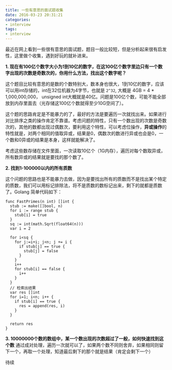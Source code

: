 ```yaml
---
title: 一些有意思的面试题收集
date: 2016-03-23 20:31:21
categories:
- interview
tags:
- interview
---
```

最近在网上看到一些很有意思的面试题，题目一般比较短，但是分析起来很有启发性，这里做个收集，遇到好玩的就补进来。

**1. 现在有100亿个数字大小为1到10亿的数字，在这100亿个数字里边只有一个数字出现的次数是奇数次的，你用什么方法，找出这个数字呢？**
<!-- more -->
这个题目比较有意思的是数的个数特别大，数本身也很大，1到10亿的数字，应该可以用int存储的，int在32位机器为4字节，也就是 `2^32`, 大概是 4GB = 4 * 1,000,000,000， unsigned int大概就是40亿。问题是100亿个数，可能不能全部放到内存里面去（光存储这100亿个数就得至少10G空间了）。

这个题的思路肯定是不能暴力的了，最好的方法是要遍历一次就找出来。如果进行对比排序之类的操作肯定不靠谱。考虑问题的特性，只有一个数出现的次数是奇数次的，其他的数都出现过偶数次，要利用这个特性，可以考虑位操作，**异或操作**的特性就是，对两个相同的值取异或，结果是0，偶数次的数进行异或也会是0，一个数和0异或的结果是本身，这样就能解决了。

考虑这些数存储在文件里面，一次读取10亿个（1G内存），遍历对每个数取异或，所有数异或的结果就是要找的那个数了。

**2. 找到1-100000以内的所有质数**

这个问题的思路也是不能暴力去做，因为是要找出所有的质数而不是找出某个特定的质数，我们可以用标记排除法，将不是质数的数标记出来，剩下的就都是质数了。Golang 简单代码如下：

```
func FastPrimes(n int) []int {
  stub := make([]bool, n)
  for i := range stub {
    stub[i] = true
  }
  sq := int(math.Sqrt(float64(n)))
  var i = 2

  for i<sq {
    for j:=i+i; j<n; j += i {
      if stub[j] == true {
        stub[j] = false
      }
    }
    i++
    for stub[i] == false {
      i++
    }
  }
  // 检索出结果
  var res []int
  for i=1; i<n; i++ {
    if stub[i] == true {
      res = append(res, i)
    }
  }

  return res
}
```
**3. 10000000个数的数组中，某一个数出现的次数超过了一般，如何快速找到这个数**
通过成对处理，遍历一次就可以了，如果两个数不同则舍弃，如果相同则留下一个，再取一个处理，知道最后剩下的那个就是结果（肯定会剩下一个）

待续